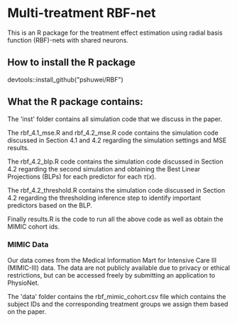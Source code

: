 # Multi-treatment RBF-net

This is an R package for the treatment effect estimation using radial basis function (RBF)-nets with shared neurons.

## How to install the R package
devtools::install_github("pshuwei/RBF")

## What the R package contains:

The 'inst' folder contains all simulation code that we discuss in the paper.

The rbf_4.1_mse.R and rbf_4.2_mse.R code contains the simulation code discussed in Section 4.1 and 4.2 regarding the simulation settings and MSE results.

The rbf_4.2_blp.R code contains the simulation code discussed in Section 4.2 regarding the second simulation and obtaining the Best Linear Projections (BLPs) for each predictor for each $\tau(x)$.

The rbf_4.2_threshold.R contains the simulation code discussed in Section 4.2 regarding the thresholding inference step to identify important predictors based on the BLP.

Finally results.R is the code to run all the above code as well as obtain the MIMIC cohort ids.

### MIMIC Data

Our data comes from the Medical Information Mart for Intensive Care III (MIMIC-III) data. The data are not publicly available due to privacy or ethical restrictions, but can be accessed freely by submitting an application to PhysioNet. 

The 'data' folder contains the rbf_mimic_cohort.csv file which contains the subject IDs and the corresponding treatment groups we assign them based on the paper.